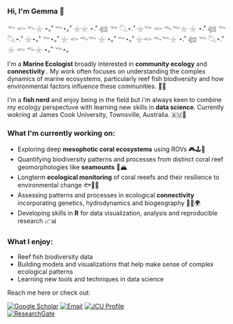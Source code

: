 
### Hi, I'm Gemma 👋

𓆝 𓆟 𓆞𓇼 ⋆｡˚ 𓆝⋆｡˚ 𓇼𓇼 ⋆.˚ 𓆉 𓆝 𓆡⋆.˚ 𓇼𓆝 𓆟 𓆞𓆝𓇼 𓇼 ⋆.˚ 𓆉 𓆝 𓆡⋆.˚ 𓇼⋆｡˚ 𓆝⋆｡˚ 𓇼 𓆟 𓆞𓆝 𓇼 ⋆｡˚ 𓆝⋆｡˚ 𓇼𓆟 𓆞𓆝𓇼 ⋆.˚ 𓆉 𓆝 𓆡⋆.˚ 𓇼 𓆟 𓆞𓇼 ⋆｡˚ 𓆝⋆｡

I'm a **Marine Ecologist** broadly interested in **community ecology** and **connectivity** . My work often focuses on understanding the complex dynamics of marine ecosystems, particularly reef fish biodiversity and how environmental factors influence these communities. 🌊🐠

I'm a **fish nerd** and enjoy being in the field but i'm always keen to combine my ecology perspectuve with learning new skills in **data science**. 
Currently wokring at James Cook University, Townsville, Australia. 🇦🇺🦘

### What I'm currently working on:
- Exploring deep **mesophotic coral ecosystems** using ROVs 🎮🕹️🐠
- Quantifying biodiversity patterns and processes from distinct coral reef geomorphologies like **seamounts** 🌊🏔️
- Longterm **ecological monitoring** of coral reeefs and their resilience to environmental change 🐟🐠🐡
- Assessing patterns and processes in ecological **connectivity** incorporating genetics, hydrodynamics and biogeography 🧬🌊🌍
- Developing skills in **R** for data visualization, analysis and reproducible research 📈📊

### What I enjoy:
- Reef fish biodiversity data
- Building models and visualizations that help make sense of complex ecological patterns
- Learning new tools and techniques in data science

Reach me here or check out:

[![Google Scholar](https://img.shields.io/badge/Google%20Scholar-4285F4?style=flat&logo=google-scholar&logoColor=white)]([https://scholar.google.com](https://scholar.google.com.au/citations?user=ifxcchsAAAAJ&hl=en))  
[![Email](https://img.shields.io/badge/Email-%23D14836.svg?style=flat&logo=Gmail&logoColor=white)](gfgalbraith@gmail.com)
[![JCU Profile](https://your-image-link.com)](https://portfolio.jcu.edu.au/researchers/gemma.galbraith/)  
[![ResearchGate](https://img.shields.io/badge/ResearchGate-00CCBB?style=flat&logo=researchgate&logoColor=white)](https://www.researchgate.net/profile/Gemma-Galbraith)


<!--
**gfgalbraith/gfgalbraith** is a ✨ _special_ ✨ repository because its `README.md` (this file) appears on your GitHub profile.

Here are some ideas to get you started:

- 🔭 I’m currently working on ...
- 🌱 I’m currently learning ...
- 👯 I’m looking to collaborate on ...
- 🤔 I’m looking for help with ...
- 💬 Ask me about ...
- 📫 How to reach me: ...
- 😄 Pronouns: ...
- ⚡ Fun fact: ...
-->
